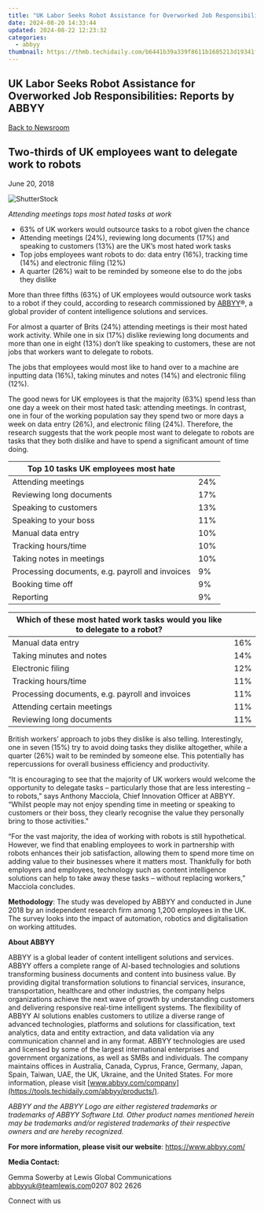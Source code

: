 ```yaml
---
title: "UK Labor Seeks Robot Assistance for Overworked Job Responsibilities: Reports by ABBYY"
date: 2024-08-20 14:33:44
updated: 2024-08-22 12:23:32
categories:
  - abbyy
thumbnail: https://thmb.techidaily.com/b6441b39a339f8611b1685213d19341febe69f71b4af374350d9a6e5be665eb8.jpg
---
```


## UK Labor Seeks Robot Assistance for Overworked Job Responsibilities: Reports by ABBYY

[Back to Newsroom](https://tools.techidaily.com/abbyy/products/)

## Two-thirds of UK employees want to delegate work to robots

June 20, 2018

![ShutterStock](https://content.abbyy.com/-/media/project/abbyy/abbyy/branchtemplates/shutterstock_1272462163_1296-x-729.jpg?h=729&iar=0&w=1296)

_Attending meetings tops most hated tasks at work_

* 63% of UK workers would outsource tasks to a robot given the chance
* Attending meetings (24%), reviewing long documents (17%) and speaking to customers (13%) are the UK’s most hated work tasks
* Top jobs employees want robots to do: data entry (16%), tracking time (14%) and electronic filing (12%)
* A quarter (26%) wait to be reminded by someone else to do the jobs they dislike

  
More than three fifths (63%) of UK employees would outsource work tasks to a robot if they could, according to research commissioned by [ABBYY](https://tools.techidaily.com/abbyy/products/)®, a global provider of content intelligence solutions and services.

For almost a quarter of Brits (24%) attending meetings is their most hated work activity. While one in six (17%) dislike reviewing long documents and more than one in eight (13%) don’t like speaking to customers, these are not jobs that workers want to delegate to robots.

The jobs that employees would most like to hand over to a machine are inputting data (16%), taking minutes and notes (14%) and electronic filing (12%).

The good news for UK employees is that the majority (63%) spend less than one day a week on their most hated task: attending meetings. In contrast, one in four of the working population say they spend two or more days a week on data entry (26%), and electronic filing (24%). Therefore, the research suggests that the work people most want to delegate to robots are tasks that they both dislike and have to spend a significant amount of time doing.  
  
| **Top 10 tasks UK employees most hate**         |     |
| ----------------------------------------------- | --- |
| Attending meetings                              | 24% |
| Reviewing long documents                        | 17% |
| Speaking to customers                           | 13% |
| Speaking to your boss                           | 11% |
| Manual data entry                               | 10% |
| Tracking hours/time                             | 10% |
| Taking notes in meetings                        | 10% |
| Processing documents, e.g. payroll and invoices | 9%  |
| Booking time off                                | 9%  |
| Reporting                                       | 9%  |

| **Which of these most hated work tasks would you like to delegate to a robot?** |     |
| ------------------------------------------------------------------------------- | --- |
| Manual data entry                                                               | 16% |
| Taking minutes and notes                                                        | 14% |
| Electronic filing                                                               | 12% |
| Tracking hours/time                                                             | 11% |
| Processing documents, e.g. payroll and invoices                                 | 11% |
| Attending certain meetings                                                      | 11% |
| Reviewing long documents                                                        | 11% |

  
British workers’ approach to jobs they dislike is also telling. Interestingly, one in seven (15%) try to avoid doing tasks they dislike altogether, while a quarter (26%) wait to be reminded by someone else. This potentially has repercussions for overall business efficiency and productivity.

“It is encouraging to see that the majority of UK workers would welcome the opportunity to delegate tasks – particularly those that are less interesting – to robots,” says Anthony Macciola, Chief Innovation Officer at ABBYY. “Whilst people may not enjoy spending time in meeting or speaking to customers or their boss, they clearly recognise the value they personally bring to those activities."

“For the vast majority, the idea of working with robots is still hypothetical. However, we find that enabling employees to work in partnership with robots enhances their job satisfaction, allowing them to spend more time on adding value to their businesses where it matters most. Thankfully for both employers and employees, technology such as content intelligence solutions can help to take away these tasks – without replacing workers,” Macciola concludes.

  
**Methodology**: The study was developed by ABBYY and conducted in June 2018 by an independent research firm among 1,200 employees in the UK. The survey looks into the impact of automation, robotics and digitalisation on working attitudes.  
  
  
**About ABBYY**

ABBYY is a global leader of content intelligent solutions and services. ABBYY offers a complete range of AI-based technologies and solutions transforming business documents and content into business value. By providing digital transformation solutions to financial services, insurance, transportation, healthcare and other industries, the company helps organizations achieve the next wave of growth by understanding customers and delivering responsive real-time intelligent systems. The flexibility of ABBYY AI solutions enables customers to utilize a diverse range of advanced technologies, platforms and solutions for classification, text analytics, data and entity extraction, and data validation via any communication channel and in any format. ABBYY technologies are used and licensed by some of the largest international enterprises and government organizations, as well as SMBs and individuals. The company maintains offices in Australia, Canada, Cyprus, France, Germany, Japan, Spain, Taiwan, UAE, the UK, Ukraine, and the United States. For more information, please visit [www.abbyy.com/company](https://tools.techidaily.com/abbyy/products/).

_ABBYY and the ABBYY Logo are either registered trademarks or trademarks of ABBYY Software Ltd. Other product names mentioned herein may be trademarks and/or registered trademarks of their respective owners and are hereby recognized._

**For more information, please visit our website**: <https://www.abbyy.com/>

  
**Media Contact:**

Gemma Sowerby at Lewis Global Communications  
[abbyyuk@teamlewis.com](https://tools.techidaily.com/abbyy/products/)0207 802 2626

Connect with us

<ins class="adsbygoogle"
     style="display:block"
     data-ad-format="autorelaxed"
     data-ad-client="ca-pub-7571918770474297"
     data-ad-slot="1223367746"></ins>



<ins class="adsbygoogle"
     style="display:block"
     data-ad-client="ca-pub-7571918770474297"
     data-ad-slot="8358498916"
     data-ad-format="auto"
     data-full-width-responsive="true"></ins>
